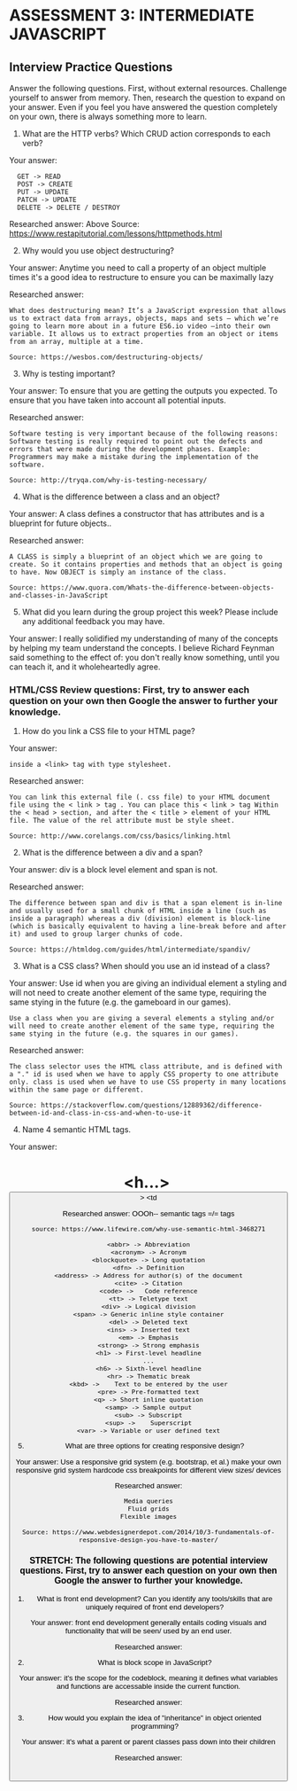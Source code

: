 # ASSESSMENT 3: INTERMEDIATE JAVASCRIPT
## Interview Practice Questions

Answer the following questions. First, without external resources. Challenge yourself to answer from memory. Then, research the question to expand on your answer. Even if you feel you have answered the question completely on your own, there is always something more to learn.

1. What are the HTTP verbs? Which CRUD action corresponds to each verb?

  Your answer:

      GET -> READ
      POST -> CREATE
      PUT -> UPDATE
      PATCH -> UPDATE
      DELETE -> DELETE / DESTROY

  Researched answer: Above Source: https://www.restapitutorial.com/lessons/httpmethods.html


2. Why would you use object destructuring?

  Your answer: 
    Anytime you need to call a property of an object multiple times it's a good idea to restructure to ensure you can be maximally lazy

  Researched answer:

    What does destructuring mean? It’s a JavaScript expression that allows us to extract data from arrays, objects, maps and sets — which we’re going to learn more about in a future ES6.io video —into their own variable. It allows us to extract properties from an object or items from an array, multiple at a time.

    Source: https://wesbos.com/destructuring-objects/

3. Why is testing important?

  Your answer:
    To ensure that you are getting the outputs you expected. To ensure that you have taken into account all potential inputs.

  Researched answer:

    Software testing is very important because of the following reasons: Software testing is really required to point out the defects and errors that were made during the development phases. Example: Programmers may make a mistake during the implementation of the software.

    Source: http://tryqa.com/why-is-testing-necessary/

4. What is the difference between a class and an object?

  Your answer:
    A class defines a constructor that has attributes and is a blueprint for future objects..

  Researched answer:

    A CLASS is simply a blueprint of an object which we are going to create. So it contains properties and methods that an object is going to have. Now OBJECT is simply an instance of the class.

    Source: https://www.quora.com/Whats-the-difference-between-objects-and-classes-in-JavaScript


5. What did you learn during the group project this week? Please include any additional feedback you may have.

  Your answer: I really solidified my understanding of many of the concepts by helping my team understand the concepts. I believe Richard Feynman said something to the effect of: you don't really know something, until you can teach it, and it wholeheartedly agree.



### HTML/CSS Review questions: First, try to answer each question on your own then Google the answer to further your knowledge.

1. How do you link a CSS file to your HTML page?

  Your answer:

    inside a <link> tag with type stylesheet.

  Researched answer:

    You can link this external file (. css file) to your HTML document file using the < link > tag . You can place this < link > tag Within the < head > section, and after the < title > element of your HTML file. The value of the rel attribute must be style sheet.

    Source: http://www.corelangs.com/css/basics/linking.html


2. What is the difference between a div and a span?

  Your answer:
    div is a block level element and span is not.

  Researched answer:

    The difference between span and div is that a span element is in-line and usually used for a small chunk of HTML inside a line (such as inside a paragraph) whereas a div (division) element is block-line (which is basically equivalent to having a line-break before and after it) and used to group larger chunks of code.

    Source: https://htmldog.com/guides/html/intermediate/spandiv/

3. What is a CSS class? When should you use an id instead of a class?

  Your answer:
    Use id when you are giving an individual element a styling and will not need to create another element of the same type, requiring the same stying in the future (e.g. the gameboard in our games).

    Use a class when you are giving a several elements a styling and/or will need to create another element of the same type, requiring the same stying in the future (e.g. the squares in our games).

  Researched answer:

    The class selector uses the HTML class attribute, and is defined with a "." id is used when we have to apply CSS property to one attribute only. class is used when we have to use CSS property in many locations within the same page or different.

    Source: https://stackoverflow.com/questions/12889362/difference-between-id-and-class-in-css-and-when-to-use-it

4. Name 4 semantic HTML tags.

  Your answer:
    <html>
    <head>
    <body>
    <div>
    <span>
    <header>
    <h1> <h...>
    <img>
    <button>
    <table>
    <tr>>
    <td
    <footer>


  Researched answer: OOOh-- semantic tags =/= tags

    source: https://www.lifewire.com/why-use-semantic-html-3468271

    <abbr> -> Abbreviation
    <acronym> -> Acronym
    <blockquote> -> Long quotation
    <dfn> -> Definition
    <address> -> Address for author(s) of the document
    <cite> -> Citation
    <code> ->	Code reference
    <tt> -> Teletype text
    <div> -> Logical division
    <span> -> Generic inline style container
    <del> -> Deleted text
    <ins> -> Inserted text
    <em> -> Emphasis
    <strong> -> Strong emphasis
    <h1> -> First-level headline
    ...
    <h6> -> Sixth-level headline
    <hr> -> Thematic break
    <kbd> -> 	Text to be entered by the user
    <pre> -> Pre-formatted text
    <q> -> Short inline quotation
    <samp> -> Sample output
    <sub> -> Subscript
    <sup> -> 	Superscript
    <var> -> Variable or user defined text

5. What are three options for creating responsive design?

  Your answer:
    Use a responsive grid system (e.g. bootstrap, et al.)
    make your own responsive grid system
    hardcode css breakpoints for different view sizes/ devices

  Researched answer:

    Media queries
    Fluid grids
    Flexible images

    Source: https://www.webdesignerdepot.com/2014/10/3-fundamentals-of-responsive-design-you-have-to-master/


### STRETCH: The following questions are potential interview questions. First, try to answer each question on your own then Google the answer to further your knowledge.

1. What is front end development? Can you identify any tools/skills that are uniquely required of front end developers?

  Your answer:
    front end development generally entails coding visuals and functionality that will be seen/ used by an end user.

  Researched answer:


2. What is block scope in JavaScript?

  Your answer:
   it's the scope for the codeblock, meaning it defines what variables and functions are accessable inside the current function.

  Researched answer:


3. How would you explain the idea of "inheritance" in object oriented programming?

  Your answer:
    it's what a parent or parent classes pass down into their children

  Researched answer:

